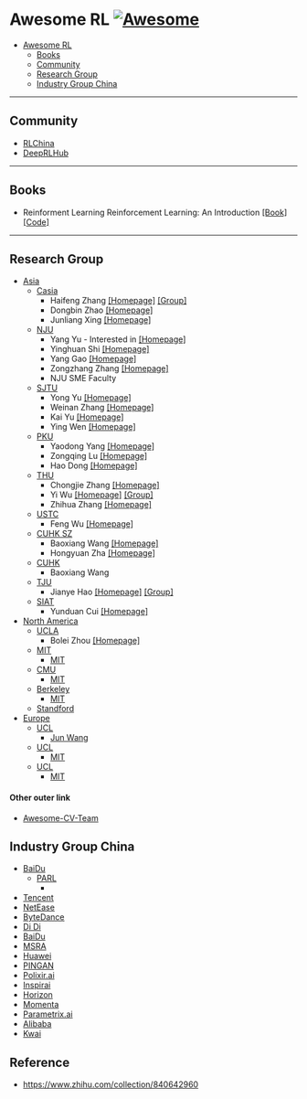 # Awesome RL  [![Awesome](https://cdn.rawgit.com/sindresorhus/awesome/d7305f38d29fed78fa85652e3a63e154dd8e8829/media/badge.svg)](https://github.com/sindresorhus/awesome)



- [Awesome RL](#awesome-python)
   - [Books](#books)
   - [Community](#community)
   - [Research Group](#research-group)
   - [Industry Group China](#industry-group-china)


---
## Community
* [RLChina](http://rlchina.org/)
* [DeepRLHub](http://www.deeprlhub.com/)


---


## Books
* Reinforment Learning Reinforcement Learning: An Introduction [[Book]](http://incompleteideas.net/book/ebook/the-book.html) [[Code]](http://incompleteideas.net/book/code/code.html)

---

## Research Group
* [Asia]()
   * [Casia]()
     * Haifeng Zhang [[Homepage]](https://pkuzhf.github.io/) [[Group]](http://marl.ia.ac.cn/)
     * Dongbin Zhao [[Homepage]](https://people.ucas.ac.cn/~zhaodongbin)
     * Junliang Xing [[Homepage]](https://people.ucas.ac.cn/~jlxing)
   * [NJU]()
     * Yang Yu - Interested in [[Homepage]](https://jxwuyi.weebly.com/)
     * Yinghuan Shi [[Homepage]](https://cs.nju.edu.cn/shiyh/index.htm)
     * Yang Gao [[Homepage]](https://cs.nju.edu.cn/gaoyang/index.htm)
     * Zongzhang Zhang [[Homepage]](https://ai.nju.edu.cn/zhangzongzhang/index.htm)
     * NJU SME Faculty 
   * [SJTU]()
      * Yong Yu [[Homepage]](https://apex.sjtu.edu.cn/members/yyu)
      * Weinan Zhang [[Homepage]](http://wnzhang.net/)
      * Kai Yu [[Homepage]](https://x-lance.sjtu.edu.cn/en/members/kai_yu)
      * Ying Wen [[Homepage]](https://yingwen.io/)
   * [PKU]()
      * Yaodong Yang [[Homepage]](https://www.yangyaodong.com/)
      * Zongqing Lu [[Homepage]](https://z0ngqing.github.io/)
      * Hao Dong [[Homepage]](https://zsdonghao.github.io/)
   * [THU]()
      * Chongjie Zhang [[Homepage]](http://people.iiis.tsinghua.edu.cn/~zhang/)
      * Yi Wu [[Homepage]](https://jxwuyi.weebly.com/) [[Group]](https://jxwuyi.weebly.com/)
      * Zhihua Zhang [[Homepage]](https://www.math.pku.edu.cn/teachers/zhzhang/)
   * [USTC]()
      * Feng Wu [[Homepage]](http://staff.ustc.edu.cn/~wufeng02/index.html?lang=zh)
   * [CUHK SZ]()
      * Baoxiang Wang [[Homepage]](https://bxiangwang.github.io/)
      * Hongyuan Zha [[Homepage]](https://sds.cuhk.edu.cn/en/teacher/65)
   * [CUHK]()
      * Baoxiang Wang
   * [TJU]()
      * Jianye Hao [[Homepage]](https://jxwuyi.weebly.com/) [[Group]](https://jxwuyi.weebly.com/)
   * [SIAT]()
     * Yunduan Cui [[Homepage]](https://cuiyunduan.vercel.app/zh/)
* [North America]()
   * [UCLA]()
      * Bolei Zhou  [[Homepage]](https://boleizhou.github.io/)
   * [MIT]()
     * [MIT]()
   * [CMU]()
     * [MIT]()
   * [Berkeley]()
     * [MIT]()
   * [Standford]()
* [Europe]()
   * [UCL]()
     * [Jun Wang]()
   * [UCL]()
     * [MIT]()
   * [UCL]()
     * [MIT]()
#### Other outer link
- [Awesome-CV-Team](https://github.com/extreme-assistant/Awesome-CV-Team)

## Industry Group China
* [BaiDu]()
   * [PARL]()
     * []()
* [Tencent]()
* [NetEase]()
* [ByteDance]()
* [Di Di]()
* [BaiDu]()
* [MSRA]()
* [Huawei]()
* [PINGAN]()
* [Polixir.ai]()
* [Inspirai]()
* [Horizon]()
* [Momenta]()
* [Parametrix.ai]()
* [Alibaba]()
* [Kwai]()

<!-- * [MSRA]()
* [MSRA]()
* [MSRA]()
* [MSRA]() -->


## Reference
* https://www.zhihu.com/collection/840642960

